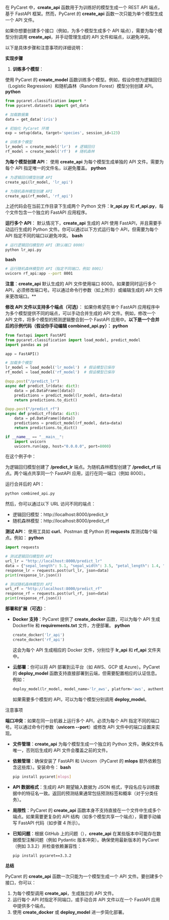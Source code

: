 在 PyCaret 中，**create\_api** 函数用于为训练好的模型生成一个 REST API 端点，基于 FastAPI 框架。然而，PyCaret 的 **create\_api** 函数一次只能为单个模型生成一个 API 文件。

如果你想要创建多个接口（例如，为多个模型生成多个 API 端点），需要为每个模型分别调用 **create\_api**，并手动管理生成的 API 文件和端点，以避免冲突。

以下是具体步骤和注意事项的详细说明：

**实现步骤**

1. **训练多个模型**：

使用 PyCaret 的 **create\_model** 函数训练多个模型。例如，假设你想为逻辑回归（Logistic Regression）和随机森林（Random Forest）模型分别创建 API。
**python**

```python
from pycaret.classification import *
from pycaret.datasets import get_data

# 加载数据集
data = get_data('iris')

# 初始化 PyCaret 环境
exp = setup(data, target='species', session_id=123)

# 训练多个模型
lr_model = create_model('lr')  # 逻辑回归
rf_model = create_model('rf')  # 随机森林
```

**为每个模型创建 API**： 使用 **create\_api** 为每个模型生成单独的 API 文件。需要为每个 API 指定唯一的文件名，以避免覆盖。
**python**

```python
# 为逻辑回归模型创建 API
create_api(lr_model, 'lr_api')

# 为随机森林模型创建 API
create_api(rf_model, 'rf_api')
```

上述代码会在当前工作目录下生成两个 Python 文件：**lr\_api.py** 和 **rf\_api.py**，每个文件包含一个独立的 FastAPI 应用程序。

**运行多个 API**： 默认情况下，**create\_api** 生成的 API 使用 FastAPI，并且需要手动运行生成的 Python 文件。你可以通过以下方式运行每个 API，但需要为每个 API 指定不同的端口以避免冲突。
**bash**

```bash
# 运行逻辑回归模型的 API（默认端口 8000）
python lr_api.py
```

**bash**

```bash
# 运行随机森林模型的 API（指定不同端口，例如 8001）
uvicorn rf_api:app --port 8001
```

**注意**：**create\_api** 默认生成的 API 文件使用端口 8000。如果要同时运行多个 API，必须修改端口号。可以通过命令行参数（如上所示）或编辑生成的 API 文件来更改端口。**

**修改 API 文件以支持多个端点（可选）**： 如果你希望在单个 FastAPI 应用程序中为多个模型提供不同的端点，可以手动合并生成的 API 文件。例如，修改一个 API 文件，将多个模型的预测逻辑整合到一个 FastAPI 应用中。**以下是一个合并后的示例代码（假设你手动编辑 **combined\_api.py**）：**
**python**

```python
from fastapi import FastAPI
from pycaret.classification import load_model, predict_model
import pandas as pd

app = FastAPI()

# 加载多个模型
lr_model = load_model('lr_model')  # 假设模型已保存
rf_model = load_model('rf_model')  # 假设模型已保存

@app.post("/predict_lr")
async def predict_lr(data: dict):
    data = pd.DataFrame([data])
    predictions = predict_model(lr_model, data=data)
    return predictions.to_dict()

@app.post("/predict_rf")
async def predict_rf(data: dict):
    data = pd.DataFrame([data])
    predictions = predict_model(rf_model, data=data)
    return predictions.to_dict()

if __name__ == "__main__":
    import uvicorn
    uvicorn.run(app, host="0.0.0.0", port=8000)
```

在这个例子中：

为逻辑回归模型创建了 **/predict\_lr** 端点。为随机森林模型创建了 **/predict\_rf** 端点。两个端点共享同一个 FastAPI 应用，运行在同一端口（例如 8000）。

运行合并后的 API：

```bash
python combined_api.py
```

然后，你可以通过以下 URL 访问不同的端点：

* 逻辑回归模型：http://localhost:8000/predict\_lr
* 随机森林模型：http://localhost:8000/predict\_rf

**测试 API**： 使用工具如 **curl**、Postman 或 Python 的 **requests** 库测试每个端点。例如：
**python**

```python
import requests

# 测试逻辑回归模型的 API
url_lr = "http://localhost:8000/predict_lr"
data = {"sepal_length": 5.1, "sepal_width": 3.5, "petal_length": 1.4, "petal_width": 0.2}
response_lr = requests.post(url_lr, json=data)
print(response_lr.json())

# 测试随机森林模型的 API
url_rf = "http://localhost:8000/predict_rf"
response_rf = requests.post(url_rf, json=data)
print(response_rf.json())
```

**部署和扩展（可选）**：

* **Docker 支持**：PyCaret 提供了 **create\_docker** 函数，可以为每个 API 生成 Dockerfile 和 **requirements.txt** 文件，方便部署。
  **python**

  ```python
  create_docker('lr_api')
  create_docker('rf_api')
  ```

  这会为每个 API 生成相应的 Docker 文件，分别位于 **lr\_api** 和 **rf\_api** 文件夹中。
* **云部署**：你可以将 API 部署到云平台（如 AWS、GCP 或 Azure）。PyCaret 的 **deploy\_model** 函数支持直接部署到云端，但需要配置相应的认证信息。例如：

  ```python
  deploy_model(lr_model, model_name='lr_aws', platform='aws', authentication={'bucket': 'pycaret-test'})
  ```

  如果需要多个模型的 API，可以为每个模型分别调用 **deploy\_model**。

注意事项

 **端口冲突**：如果在同一台机器上运行多个 API，必须为每个 API 指定不同的端口号。可以通过命令行参数（**uvicorn --port**）或修改 API 文件中的端口设置来实现。

* **文件管理**：**create\_api** 为每个模型生成一个独立的 Python 文件。确保文件名唯一，否则后生成的 API 文件会覆盖之前的文件。
* **依赖管理**：确保安装了 FastAPI 和 Uvicorn（PyCaret 的 **mlops** 额外依赖包含这些库）。安装命令：
  **bash**

  ```bash
  pip install pycaret[mlops]
  ```
* **API 数据格式**：生成的 API 期望输入数据为 JSON 格式，字段名应与训练数据中的特征名一致。返回的预测结果通常包括预测标签和概率（对于分类任务）。
* **局限性**：PyCaret 的 **create\_api** 函数本身不支持直接在一个文件中生成多个端点。如果需要更复杂的 API 结构（如多个模型共享一个端点），需要手动编写 FastAPI 代码（如步骤 4 所示）。
* **已知问题**：根据 GitHub 上的问题（），**create\_api** 在某些版本中可能存在数据模型注解问题（例如 Pydantic 版本冲突）。确保使用最新版本的 PyCaret（例如 3.3.2）并检查依赖兼容性：

  ```bash
  pip install pycaret==3.3.2
  ```

**总结**

PyCaret 的 **create\_api** 函数一次只能为一个模型生成一个 API 文件。要创建多个接口，你可以：

1. 为每个模型调用 **create\_api**，生成独立的 API 文件。
2. 运行每个 API 时指定不同端口，或手动合并 API 文件以在一个 FastAPI 应用中提供多个端点。
3. 使用 **create\_docker** 或 **deploy\_model** 进一步简化部署。

